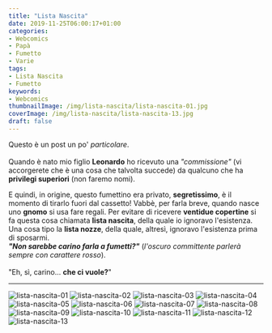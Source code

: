 ```yaml
---
title: "Lista Nascita"
date: 2019-11-25T06:00:17+01:00
categories:
- Webcomics
- Papà
- Fumetto
- Varie
tags:
- Lista Nascita
- Fumetto
keywords:
- Webcomics
thumbnailImage: /img/lista-nascita/lista-nascita-01.jpg
coverImage: /img/lista-nascita/lista-nascita-13.jpg
draft: false
---
```

Questo è un post un po' *particolare*.\
\
Quando è nato mio figlio <span class="rosso">**Leonardo**</span> ho ricevuto una *"commissione"* (vi accorgerete che è una cosa che talvolta succede) da qualcuno che ha **privilegi superiori** (non faremo nomi).
<!--more-->
E quindi, in origine, questo fumettino era privato, **segretissimo**, è il momento di tirarlo fuori dal cassetto!
Vabbè, per farla breve, quando nasce uno **gnomo** si usa fare regali. Per evitare di ricevere **ventidue copertine** si fa questa cosa chiamata **lista nascita**, della quale io ignoravo l'esistenza.\
Una cosa tipo la **lista nozze**, della quale, altresì, ignoravo l'esistenza prima di sposarmi.\
<span class="rosso">***"Non sarebbe carino farla a fumetti?"***</span> (*l'oscuro committente parlerà sempre con carattere <span class="rosso">rosso</span>*).\
\
"Eh, sì, carino... **che ci vuole?**"
____
![lista-nascita-01](/img/lista-nascita/lista-nascita-01.jpg)
![lista-nascita-02](/img/lista-nascita/lista-nascita-02.jpg)
![lista-nascita-03](/img/lista-nascita/lista-nascita-03.jpg)
![lista-nascita-04](/img/lista-nascita/lista-nascita-04.jpg)
![lista-nascita-05](/img/lista-nascita/lista-nascita-05.jpg)
![lista-nascita-06](/img/lista-nascita/lista-nascita-06.jpg)
![lista-nascita-07](/img/lista-nascita/lista-nascita-07.jpg)
![lista-nascita-08](/img/lista-nascita/lista-nascita-08.jpg)
![lista-nascita-09](/img/lista-nascita/lista-nascita-09.jpg)
![lista-nascita-10](/img/lista-nascita/lista-nascita-10.jpg)
![lista-nascita-11](/img/lista-nascita/lista-nascita-11.jpg)
![lista-nascita-12](/img/lista-nascita/lista-nascita-12.jpg)
![lista-nascita-13](/img/lista-nascita/lista-nascita-13.jpg)
